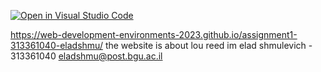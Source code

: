 [![Open in Visual Studio Code](https://classroom.github.com/assets/open-in-vscode-c66648af7eb3fe8bc4f294546bfd86ef473780cde1dea487d3c4ff354943c9ae.svg)](https://classroom.github.com/online_ide?assignment_repo_id=10467052&assignment_repo_type=AssignmentRepo)


https://web-development-environments-2023.github.io/assignment1-313361040-eladshmu/
the website is about lou reed
im elad shmulevich - 313361040
eladshmu@post.bgu.ac.il
